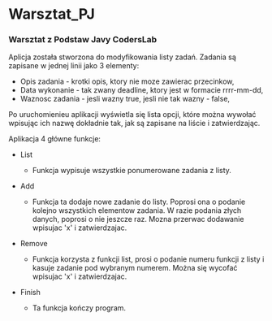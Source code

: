 # Warsztat_PJ
### Warsztat z Podstaw Javy CodersLab
Aplicja została stworzona do modyfikowania listy zadań. Zadania są zapisane w jednej linii jako 3 elementy:
* Opis zadania - krotki opis, ktory nie moze zawierac przecinkow,
* Data wykonanie - tak zwany deadline, ktory jest w formacie rrrr-mm-dd,
* Waznosc zadania - jesli wazny true, jesli nie tak wazny - false,

Po uruchomienieu aplikacji wyświetla się lista opcji, które można wywołać wpisując ich nazwę dokładnie tak, jak są zapisane na liście i zatwierdzając.

Aplikacja 4 główne funkcje:
* List
    * Funkcja wypisuje wszystkie ponumerowane zadania z listy.
* Add
    * Funkcja ta dodaje nowe zadanie do listy. Poprosi ona o podanie kolejno wszystkich elementow zadania. W razie podania złych danych, poprosi o nie jeszcze raz. Mozna przerwac dodawanie wpisujac 'x' i zatwierdzajac.
    
* Remove
    * Funkcja korzysta z funkcji list, prosi o podanie numeru funkcji z listy i kasuje zadanie pod wybranym numerem. Można się wycofać wpisujac 'x' i zatwierdzajac.
    
* Finish
    * Ta funkcja kończy program.
    
